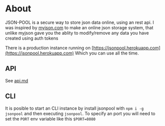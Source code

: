 # About

JSON-POOL is a secure way to store json data online, using an rest api.
I was inspired by [myjson.com](http://myjson.com) to make an online json storage system, 
that unlike myjson gave you the ablity to modify/remove any data you have created using auth tokens

There is a production instance running on [https://jsonpool.herokuapp.com](https://jsonpool.herokuapp.com)
Which you can use all the time.

## API
See [api.md](api.md)

## CLI
It is posible to start an CLI instance by install jsonpool with `npm i -g jsonpool`
and then executing `jsonpool`. To specify an port you will need to set the `PORT` env
variable like this `$PORT=8080`